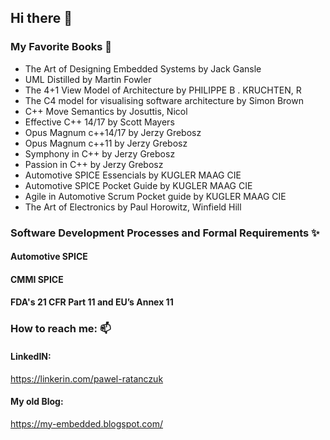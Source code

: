 ## Hi there 👋

### My Favorite Books 🌱
- The Art of Designing Embedded Systems by Jack Gansle
- UML Distilled by Martin Fowler
- The 4+1 View Model of Architecture by PHILIPPE B . KRUCHTEN, R
- The C4 model for visualising software architecture by Simon Brown
- C++ Move Semantics by Josuttis, Nicol
- Effective C++ 14/17 by Scott Mayers
- Opus Magnum c++14/17 by Jerzy Grebosz
- Opus Magnum c++11 by Jerzy Grebosz
- Symphony in C++ by Jerzy Grebosz
- Passion in C++ by Jerzy Grebosz
- Automotive SPICE Essencials by KUGLER MAAG CIE
- Automotive SPICE Pocket Guide by KUGLER MAAG CIE
- Agile in Automotive Scrum Pocket guide by KUGLER MAAG CIE
- The Art of Electronics by Paul Horowitz, Winfield Hill

### Software Development Processes and Formal Requirements ✨

#### Automotive SPICE

#### CMMI SPICE

#### FDA's 21 CFR Part 11 and EU’s Annex 11

### How to reach me: 📫 
#### LinkedIN:
https://linkerin.com/pawel-ratanczuk

#### My old Blog:
https://my-embedded.blogspot.com/



<!--
**pratanczuk/pratanczuk** is a ✨ _special_ ✨ repository because its `README.md` (this file) appears on your GitHub profile.

Here are some ideas to get you started:

- 🔭 I’m currently working on ...
- 🌱 I’m currently learning ...
- 👯 I’m looking to collaborate on ...
- 🤔 I’m looking for help with ...
- 💬 Ask me about ...
- 📫 How to reach me: ...
- 😄 Pronouns: ...
- ⚡ Fun fact: ...
-->
